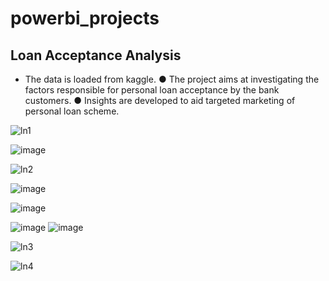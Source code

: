 # powerbi_projects 

## Loan Acceptance Analysis 

* The data is loaded from kaggle.
●	The project aims at investigating the factors responsible for personal loan acceptance by the bank customers. 
●	Insights are developed to aid targeted marketing of personal loan scheme. 

![ln1](https://github.com/pooja614/powerbi_projects/assets/69869583/86289c0b-0b72-4c83-9c89-b4a2e48dc598) 

![image](https://github.com/pooja614/powerbi_projects/assets/69869583/9e4805d8-7c23-4a47-917e-5cd125042a16)


![ln2](https://github.com/pooja614/powerbi_projects/assets/69869583/52535566-a037-4507-8e9a-4c1dd714151e)

![image](https://github.com/pooja614/powerbi_projects/assets/69869583/8864643f-f285-4d42-9497-1c811129d1cf)

![image](https://github.com/pooja614/powerbi_projects/assets/69869583/2b649ab1-680a-465d-9654-cfed8fb98910)

![image](https://github.com/pooja614/powerbi_projects/assets/69869583/d75c20d6-fc2e-4bf1-85f3-eec4f657bb0e)
![image](https://github.com/pooja614/powerbi_projects/assets/69869583/ef3accc3-f591-4b0c-bdc5-f04ee1fc20b5)


![ln3](https://github.com/pooja614/powerbi_projects/assets/69869583/fcc35df3-82ee-4893-b167-a16573715720)

![ln4](https://github.com/pooja614/powerbi_projects/assets/69869583/ea54db6d-c2ab-4114-a7c0-815acb9ecc16)
